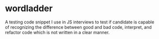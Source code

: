 # wordladder

A testing code snippet I use in JS interviews to test if candidate is capable of recognizing the
difference between good and bad code, interpret, and refactor code which is not written in a clear
manner.

